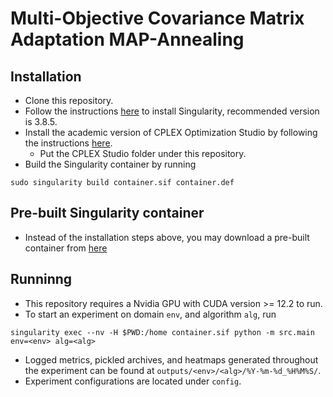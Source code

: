 # Multi-Objective Covariance Matrix Adaptation MAP-Annealing

## Installation
- Clone this repository.
- Follow the instructions [here](https://docs.sylabs.io/guides/3.0/user-guide/installation.html) to install Singularity, recommended version is 3.8.5.
- Install the academic version of CPLEX Optimization Studio by following the instructions [here](https://www.ibm.com/academic/).
    - Put the CPLEX Studio folder under this repository.
- Build the Singularity container by running
```
sudo singularity build container.sif container.def
```

## Pre-built Singularity container
- Instead of the installation steps above, you may download a pre-built container from [here](https://drive.google.com/file/d/15LbKdQi_bWUOLD_-8iTx1TPV-kL8tfh9/view?usp=sharing)

## Runninng
- This repository requires a Nvidia GPU with CUDA version >= 12.2 to run.
- To start an experiment on domain `env`, and algorithm `alg`, run
```
singularity exec --nv -H $PWD:/home container.sif python -m src.main env=<env> alg=<alg>
```
- Logged metrics, pickled archives, and heatmaps generated throughout the experiment can be found at `outputs/<env>/<alg>/%Y-%m-%d_%H%M%S/`.
- Experiment configurations are located under `config`.